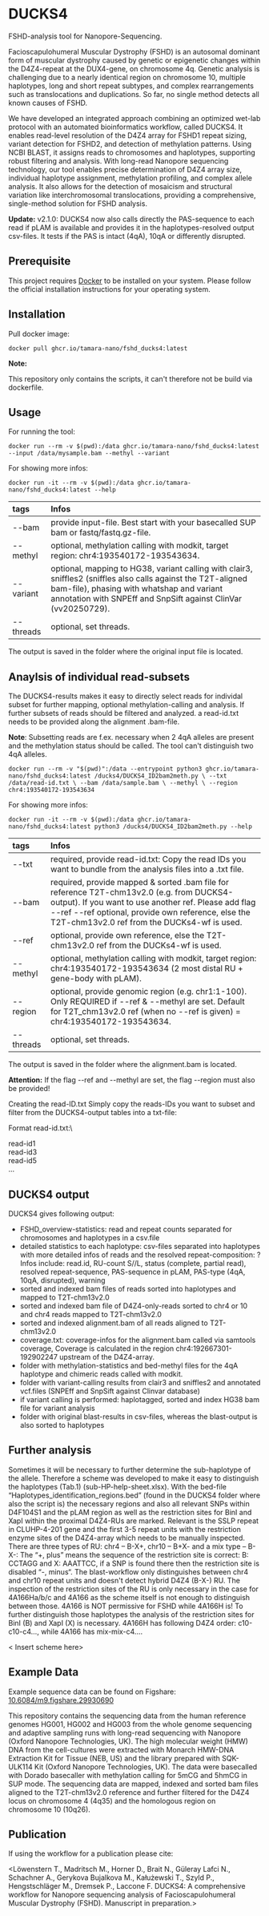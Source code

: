 # DUCKS4

FSHD-analysis tool for Nanopore-Sequencing.

Facioscapulohumeral Muscular Dystrophy (FSHD) is an autosomal dominant form of muscular dystrophy caused by genetic or epigenetic changes within the D4Z4-repeat at the DUX4-gene, on chromosome 4q. Genetic analysis is challenging due to a nearly identical region on chromosome 10, multiple haplotypes, long and short repeat subtypes, and complex rearrangements such as translocations and duplications. So far, no single method detects all known causes of FSHD.

We have developed an integrated approach combining an optimized wet-lab protocol with an automated bioinformatics workflow, called DUCKS4. It enables read-level resolution of the D4Z4 array for FSHD1 repeat sizing, variant detection for FSHD2, and detection of methylation patterns. Using NCBI BLAST, it assigns reads to chromosomes and haplotypes, supporting robust filtering and analysis. With long-read Nanopore sequencing technology, our tool enables precise determination of D4Z4 array size, individual haplotype assignment, methylation profiling, and complex allele analysis. It also allows for the detection of mosaicism and structural variation like interchromosomal translocations, providing a comprehensive, single-method solution for FSHD analysis.

**Update:** 
v2.1.0: DUCKS4 now also calls directly the PAS-sequence to each read if pLAM is available and provides it in the haplotypes-resolved output csv-files. It tests if the PAS is intact (4qA), 10qA or differently disrupted. 

## Prerequisite

This project requires [Docker](https://docs.docker.com/get-docker/) to be installed on your system.
Please follow the official installation instructions for your operating system.

## Installation

Pull docker image: 

`docker pull ghcr.io/tamara-nano/fshd_ducks4:latest`

**Note:**

This repository only contains the scripts, it can't therefore not be build via dockerfile.

## Usage

For running the tool:

`docker run --rm -v $(pwd):/data ghcr.io/tamara-nano/fshd_ducks4:latest --input /data/mysample.bam --methyl --variant`

For showing more infos:

`docker run -it --rm -v $(pwd):/data ghcr.io/tamara-nano/fshd_ducks4:latest --help`

| **tags** | **Infos** |
|:-----------------------------|:-----------------------------------------|
| --bam | provide input-file. Best start with your basecalled SUP bam or fastq/fastq.gz-file. |
| --methyl | optional, methylation calling with modkit, target region: chr4:193540172-193543634. |
| --variant | optional, mapping to HG38, variant calling with clair3, sniffles2 (sniffles also calls against the T2T-aligned bam-file), phasing with whatshap and variant annotation with SNPEff and SnpSift against ClinVar (vv20250729). |
| --threads | optional, set threads. |

The output is saved in the folder where the original input file is located.

## Anaylsis of individual read-subsets

The DUCKS4-results makes it easy to directly select reads for individal subset for further mapping, optional methylation-calling and analysis. If further subsets of reads should be filtered and analyzed. a read-id.txt needs to be provided along the alignment .bam-file.

**Note**: Subsetting reads are f.ex. necessary when 2 4qA alleles are present and the methylation status should be called. The tool can't distinguish two 4qA alleles.

`docker run --rm -v "$(pwd)":/data --entrypoint python3 ghcr.io/tamara-nano/fshd_ducks4:latest /ducks4/DUCKS4_ID2bam2meth.py \
  --txt /data/read-id.txt \
  --bam /data/sample.bam \
  --methyl \
  --region chr4:193540172-193543634`

For showing more infos:

`docker run -it --rm -v $(pwd):/data ghcr.io/tamara-nano/fshd_ducks4:latest python3 /ducks4/DUCKS4_ID2bam2meth.py --help`

| **tags** | **Infos** |
|:-----------------------------|:-----------------------------------------|
| --txt | required, provide read-id.txt: Copy the read IDs you want to bundle from the analysis files into a .txt file. |
| --bam | required, provide mapped & sorted .bam file for reference T2T-chm13v2.0 (e.g. from DUCKS4-output). If you want to use another ref. Please add flag --ref --ref optional, provide own reference, else the T2T-chm13v2.0 ref from the DUCKs4-wf is used. |
| --ref | optional, provide own reference, else the T2T-chm13v2.0 ref from the DUCKs4-wf is used. |
| --methyl | optional, methylation calling with modkit, target region: chr4:193540172-193543634 (2 most distal RU + gene-body with pLAM). |
| --region | optional, provide genomic region (e.g. chr1:1-100). Only REQUIRED if --ref & --methyl are set. Default for T2T_chm13v2.0 ref (when no --ref is given) = chr4:193540172-193543634. |
| --threads | optional, set threads. |

The output is saved in the folder where the alignment.bam is located.

**Attention:** If the flag --ref and --methyl are set, the flag --region must also be provided!

Creating the read-ID.txt Simply copy the reads-IDs you want to subset and filter from the DUCKS4-output tables into a txt-file:

Format read-id.txt:\

read-id1\
read-id3\
read-id5\
...

## DUCKS4 output

DUCKS4 gives following output:

-   FSHD_overview-statistics: read and repeat counts separated for chromosomes and haplotypes in a csv.file
-   detailed statistics to each haplotype: csv-files separated into haplotypes with more detailed infos of reads and the resolved repeat-composition: ? Infos include: read.id, RU-count S//L, status (complete, partial read), resolved repeat-sequence, PAS-sequence in pLAM, PAS-type (4qA, 10qA, disrupted), warning
-   sorted and indexed bam files of reads sorted into haplotypes and mapped to T2T-chm13v2.0
-   sorted and indexed bam file of D4Z4-only-reads sorted to chr4 or 10 and chr4 reads mapped to T2T-chm13v2.0
-   sorted and indexed alignment.bam of all reads aligned to T2T-chm13v2.0
-   coverage.txt: coverage-infos for the alignment.bam called via samtools coverage, Coverage is calculated in the region chr4:192667301-192902247 upstream of the D4Z4-array.
-   folder with methylation-statistics and bed-methyl files for the 4qA haplotype and chimeric reads called with modkit.
-   folder with variant-calling results from clair3 and sniffles2 and annotated vcf.files (SNPEff and SnpSift against Clinvar database)
-   if variant calling is performed: haplotagged, sorted and index HG38 bam file for variant analysis
-   folder with original blast-results in csv-files, whereas the blast-output is also sorted to haplotypes

## Further analysis

Sometimes it will be necessary to further determine the sub-haplotype of the allele. Therefore a scheme was developed to make it easy to distinguish the haplotypes (Tab.1) (sub-HP-help-sheet.xlsx). With the bed-file “Haplotypes_identification_regions.bed” (found in the DUCKS4 folder where also the script is) the necessary regions and also all relevant SNPs within D4F104S1 and the pLAM region as well as the restriction sites for BinI and XapI within the proximal D4Z4-RUs are marked. Relevant is the SSLP repeat in CLUHP-4-201 gene and the first 3-5 repeat units with the restriction enzyme sites of the D4Z4-array which needs to be manually inspected. There are three types of RU: chr4 – B-X+, chr10 – B+X- and a mix type – B-X-: The “+, plus” means the sequence of the restriction site is correct: B: CCTAGG and X: AAATTCC, if a SNP is found there then the restriction site is disabled “-, minus“. The blast-workflow only distinguishes between chr4 and chr10 repeat units and doesn't detect hybrid D4Z4 (B-X-) RU. The inspection of the restriction sites of the RU is only necessary in the case for 4A166Ha/b/c and 4A166 as the scheme itself is not enough to distinguish between those. 4A166 is NOT permissive for FSHD while 4A166H is! To further distinguish those haplotypes the analysis of the restriction sites for BinI (B) and XapI (X) is necessary. 4A166H has following D4Z4 order: c10-c10-c4…, while 4A166 has mix-mix-c4….

\< Insert scheme here\>

## Example Data

Example sequence data can be found on Figshare:
[10.6084/m9.figshare.29930690](https://figshare.com/projects/DUCKS4-FSHD/260306)

This repository contains the sequencing data from the human reference genomes HG001, HG002 and HG003 from the whole genome sequencing and adaptive sampling runs with long-read sequencing with Nanopore (Oxford Nanopore Technologies, UK). The high molecular weight (HMW) DNA from the cell-cultures were extracted with Monarch HMW-DNA Extraction Kit for Tissue (NEB, US) and the library prepared with SQK-ULK114 Kit (Oxford Nanopore Technologies, UK). The data were basecalled with Dorado basecaller with methylation calling for 5mCG and 5hmCG in SUP mode. The sequencing data are mapped, indexed and sorted bam files aligned to the T2T-chm13v2.0 reference and further filtered for the D4Z4 locus on chromosome 4 (4q35) and the homologous region on chromosome 10 (10q26). 



## Publication

If using the workflow for a publication please cite:

<Löwenstern T., Madritsch M., Horner D., Brait N., Güleray Lafci N., Schachner A., Gerykova Bujalkova M., Kałużewski T., Szyld P., Hengstschläger M., Dremsek P., Laccone F. DUCKS4: A comprehensive workflow for Nanopore sequencing analysis of Facioscapulohumeral Muscular Dystrophy (FSHD). Manuscript in preparation.>
























